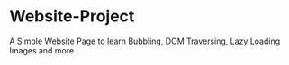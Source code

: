 # Website-Project
A Simple Website Page to learn Bubbling, DOM Traversing, Lazy Loading Images and more

